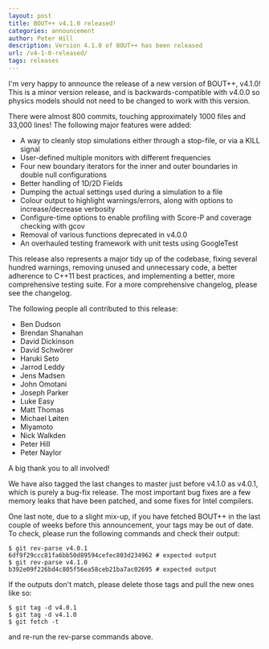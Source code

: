 ```yaml
---
layout: post
title: BOUT++ v4.1.0 released!
categories: announcement
author: Peter Hill
description: Version 4.1.0 of BOUT++ has been released
url: /v4-1-0-released/
tags: releases
---
```


I'm very happy to announce the release of a new version of BOUT++, v4.1.0! This is a minor version release, and is backwards-compatible with v4.0.0 so physics models should not need to be changed to work with this version.

There were almost 800 commits, touching approximately 1000 files and 33,000 lines! The following major features were added:

- A way to cleanly stop simulations either through a stop-file, or via a KILL signal
- User-defined multiple monitors with different frequencies
- Four new boundary iterators for the inner and outer boundaries in
  double null configurations
- Better handling of 1D/2D Fields
- Dumping the actual settings used during a simulation to a file
- Colour output to highlight warnings/errors, along with options to
  increase/decrease verbosity
- Configure-time options to enable profiling with Score-P and coverage
  checking with gcov
- Removal of various functions deprecated in v4.0.0
- An overhauled testing framework with unit tests using GoogleTest

This release also represents a major tidy up of the codebase, fixing several hundred warnings, removing unused and unnecessary code, a better adherence to C++11 best practices, and implementing a better, more comprehensive testing suite. For a more comprehensive changelog, please see the changelog.

The following people all contributed to this release:

- Ben Dudson
- Brendan Shanahan
- David Dickinson
- David Schwörer
- Haruki Seto
- Jarrod Leddy
- Jens Madsen
- John Omotani
- Joseph Parker
- Luke Easy
- Matt Thomas
- Michael Løiten
- Miyamoto
- Nick Walkden
- Peter Hill
- Peter Naylor

A big thank you to all involved!

We have also tagged the last changes to master just before v4.1.0 as v4.0.1, which is purely a bug-fix release. The most important bug fixes are a few memory leaks that have been patched, and some fixes for Intel compilers.

One last note, due to a slight mix-up, if you have fetched BOUT++ in the last couple of weeks before this announcement, your tags may be out of date. To check, please run the following commands and check their output:

```
$ git rev-parse v4.0.1
6df9f29ccc81fa6bb50d89594cefec803d234962 # expected output
$ git rev-parse v4.1.0
b392e09f226bd4c805f56ea58ceb21ba7ac02695 # expected output
```

If the outputs don't match, please delete those tags and pull the new ones like so:

```
$ git tag -d v4.0.1
$ git tag -d v4.1.0
$ git fetch -t
```

and re-run the rev-parse commands above.
